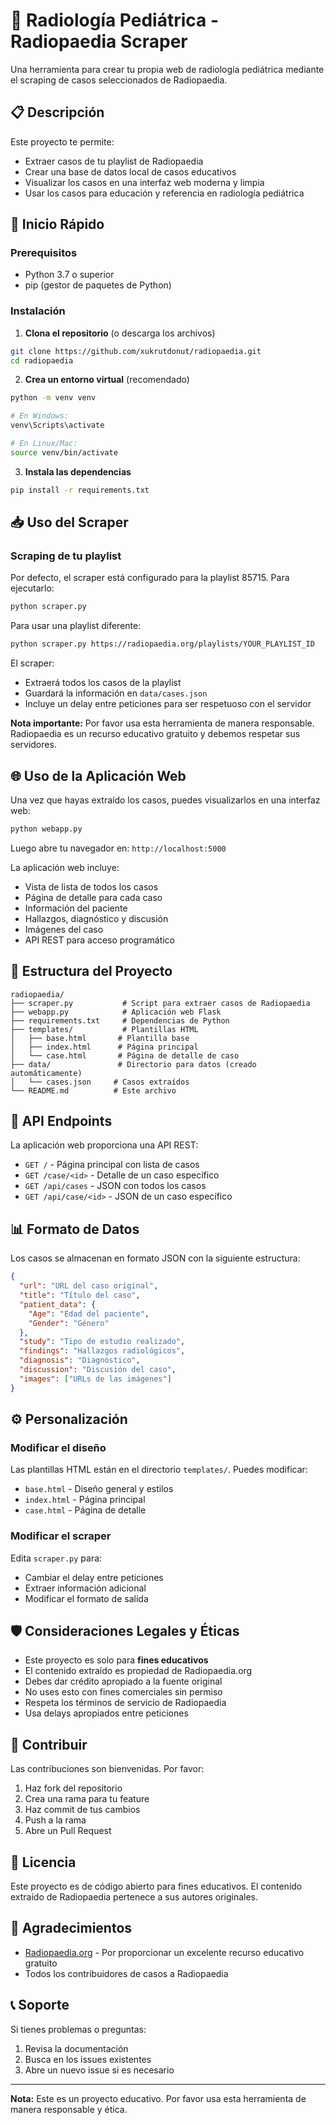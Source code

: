 # 🏥 Radiología Pediátrica - Radiopaedia Scraper

Una herramienta para crear tu propia web de radiología pediátrica mediante el scraping de casos seleccionados de Radiopaedia.

## 📋 Descripción

Este proyecto te permite:
- Extraer casos de tu playlist de Radiopaedia
- Crear una base de datos local de casos educativos
- Visualizar los casos en una interfaz web moderna y limpia
- Usar los casos para educación y referencia en radiología pediátrica

## 🚀 Inicio Rápido

### Prerequisitos

- Python 3.7 o superior
- pip (gestor de paquetes de Python)

### Instalación

1. **Clona el repositorio** (o descarga los archivos)

```bash
git clone https://github.com/xukrutdonut/radiopaedia.git
cd radiopaedia
```

2. **Crea un entorno virtual** (recomendado)

```bash
python -m venv venv

# En Windows:
venv\Scripts\activate

# En Linux/Mac:
source venv/bin/activate
```

3. **Instala las dependencias**

```bash
pip install -r requirements.txt
```

## 📥 Uso del Scraper

### Scraping de tu playlist

Por defecto, el scraper está configurado para la playlist 85715. Para ejecutarlo:

```bash
python scraper.py
```

Para usar una playlist diferente:

```bash
python scraper.py https://radiopaedia.org/playlists/YOUR_PLAYLIST_ID
```

El scraper:
- Extraerá todos los casos de la playlist
- Guardará la información en `data/cases.json`
- Incluye un delay entre peticiones para ser respetuoso con el servidor

**Nota importante:** Por favor usa esta herramienta de manera responsable. Radiopaedia es un recurso educativo gratuito y debemos respetar sus servidores.

## 🌐 Uso de la Aplicación Web

Una vez que hayas extraído los casos, puedes visualizarlos en una interfaz web:

```bash
python webapp.py
```

Luego abre tu navegador en: `http://localhost:5000`

La aplicación web incluye:
- Vista de lista de todos los casos
- Página de detalle para cada caso
- Información del paciente
- Hallazgos, diagnóstico y discusión
- Imágenes del caso
- API REST para acceso programático

## 📁 Estructura del Proyecto

```
radiopaedia/
├── scraper.py           # Script para extraer casos de Radiopaedia
├── webapp.py            # Aplicación web Flask
├── requirements.txt     # Dependencias de Python
├── templates/           # Plantillas HTML
│   ├── base.html       # Plantilla base
│   ├── index.html      # Página principal
│   └── case.html       # Página de detalle de caso
├── data/               # Directorio para datos (creado automáticamente)
│   └── cases.json     # Casos extraídos
└── README.md          # Este archivo
```

## 🔌 API Endpoints

La aplicación web proporciona una API REST:

- `GET /` - Página principal con lista de casos
- `GET /case/<id>` - Detalle de un caso específico
- `GET /api/cases` - JSON con todos los casos
- `GET /api/case/<id>` - JSON de un caso específico

## 📊 Formato de Datos

Los casos se almacenan en formato JSON con la siguiente estructura:

```json
{
  "url": "URL del caso original",
  "title": "Título del caso",
  "patient_data": {
    "Age": "Edad del paciente",
    "Gender": "Género"
  },
  "study": "Tipo de estudio realizado",
  "findings": "Hallazgos radiológicos",
  "diagnosis": "Diagnóstico",
  "discussion": "Discusión del caso",
  "images": ["URLs de las imágenes"]
}
```

## ⚙️ Personalización

### Modificar el diseño

Las plantillas HTML están en el directorio `templates/`. Puedes modificar:
- `base.html` - Diseño general y estilos
- `index.html` - Página principal
- `case.html` - Página de detalle

### Modificar el scraper

Edita `scraper.py` para:
- Cambiar el delay entre peticiones
- Extraer información adicional
- Modificar el formato de salida

## 🛡️ Consideraciones Legales y Éticas

- Este proyecto es solo para **fines educativos**
- El contenido extraído es propiedad de Radiopaedia.org
- Debes dar crédito apropiado a la fuente original
- No uses esto con fines comerciales sin permiso
- Respeta los términos de servicio de Radiopaedia
- Usa delays apropiados entre peticiones

## 🤝 Contribuir

Las contribuciones son bienvenidas. Por favor:
1. Haz fork del repositorio
2. Crea una rama para tu feature
3. Haz commit de tus cambios
4. Push a la rama
5. Abre un Pull Request

## 📝 Licencia

Este proyecto es de código abierto para fines educativos. El contenido extraído de Radiopaedia pertenece a sus autores originales.

## 🙏 Agradecimientos

- [Radiopaedia.org](https://radiopaedia.org) - Por proporcionar un excelente recurso educativo gratuito
- Todos los contribuidores de casos a Radiopaedia

## 📞 Soporte

Si tienes problemas o preguntas:
1. Revisa la documentación
2. Busca en los issues existentes
3. Abre un nuevo issue si es necesario

---

**Nota:** Este es un proyecto educativo. Por favor usa esta herramienta de manera responsable y ética.
